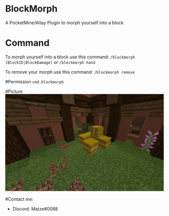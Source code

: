 # BlockMorph

A PocketMine/Altay Plugin to morph yourself into a block

# Command

To morph yourself into a block use this command:
``/blockmorph [BlockID|BlockDamage]`` or ``/blockmorph hand``

To remove your morph use this command:
``/blockmorph remove``

#Permission
``cmd.blockmorph``

#Picture
<img src="https://github.com/Matze997/BlockMorph/blob/master/blockmorph_icon.png"/>

#Contact me:
- Discord: Matze#0088
